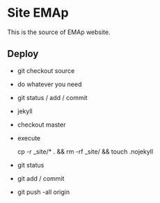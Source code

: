 
# Site EMAp

This is the source of EMAp website.

## Deploy

- git checkout source
- do whatever you need
- git status / add / commit
- jekyll
- checkout master
- execute 

    cp -r _site/* . && rm -rf _site/ && touch .nojekyll

- git status
- git add / commit
- git push -all origin

